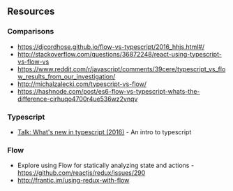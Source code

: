 ## Resources

### Comparisons

 * https://djcordhose.github.io/flow-vs-typescript/2016_hhjs.html#/
 * http://stackoverflow.com/questions/36872248/react-using-typescript-vs-flow-vs
 * https://www.reddit.com/r/javascript/comments/39cere/typescript_vs_flow_results_from_our_investigation/
 * http://michalzalecki.com/typescript-vs-flow/
 * https://hashnode.com/post/es6-flow-vs-typescript-whats-the-difference-cirhuqo4700r4ue536wz2vnqv

### Typescript

 * [Talk: What's new in typescript (2016)](https://channel9.msdn.com/Events/Build/2016/B881) - An intro to typescript
 
### Flow

 * Explore using Flow for statically analyzing state and actions - https://github.com/reactjs/redux/issues/290
 * http://frantic.im/using-redux-with-flow
